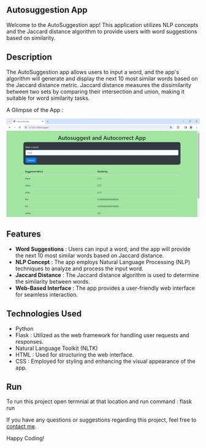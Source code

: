 ## Autosuggestion App

Welcome to the AutoSuggestion app! This application utilizes NLP concepts and the Jaccard distance algorithm to provide users with word suggestions based on similarity.

## Description

The AutoSuggestion app allows users to input a word, and the app's algorithm will generate and display the next 10 most similar words based on the Jaccard distance metric. Jaccard distance measures the dissimilarity between two sets by comparing their intersection and union, making it suitable for word similarity tasks.

A Glimpse of the App :

![Web App Image](Output/Output.png)


## Features

- **Word Suggestions** : Users can input a word, and the app will provide the next 10 most similar words based on Jaccard distance.
- **NLP Concept** : The app employs Natural Language Processing (NLP) techniques to analyze and process the input word.
- **Jaccard Distance** : The Jaccard distance algorithm is used to determine the similarity between words.
- **Web-Based Interface** : The app provides a user-friendly web interface for seamless interaction.

## Technologies Used

- Python
- Flask : Utilized as the web framework for handling user requests and responses.
- Natural Language Toolkit (NLTK)
- HTML : Used for structuring the web interface.
- CSS : Employed for styling and enhancing the visual appearance of the app.

## Run 
To run this project open termnial at that location and run command : flask run


If you have any questions or suggestions regarding this project, feel free to [contact me](mailto:mayankanand2701@gmail.com).

Happy Coding!
